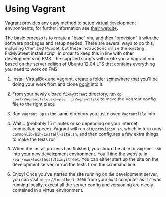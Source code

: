 # Using Vagrant
Vagrant provides any easy method to setup virtual development environments, for further information see [their website](http://www.vagrantup.com).

The basic process is to create a "base" vm, and then "provision" it with the software packages and setup needed. There are several ways to do this, including Chef and Puppet, but these instructions utilise the existing FixMyStreet install script, in order to keep this in line with other developments on FMS. The supplied scripts will create you a Vagrant vm based on the server edition of Ubuntu 12.04 LTS that contains everything you need to work on FMS.

1. [Install VirtualBox](http://www.virtualbox.org/wiki/Downloads) and [Vagrant](http://downloads.vagrantup.com/), create a folder somewhere that you'll be doing your work from and clone [popit](https://github.com/mysociety/popit) into it.

2. From your newly cloned `fixmystreet` directory, run `cp conf/Vagrantfile.example ../Vagrantfile` to move the Vagrant config file to the right place.

3. Run `vagrant up` in the same directory you just moved `Vagrantfile` into.

4. Wait... (probably 15 minutes or so depending on your internet connection speed). Vagrant will run `bin/provision.sh`, which in turn runs `commonlib/bin/install-site.sh`, and then configures a few extra things to make the tests run.

5. When the install process has finished, you should be able to `vagrant ssh` into your new development environment. You'll find the website in `/var/www/localhost/fixmystreet`. You can either start up the site on the development server, or run the tests from the command line.

6. Enjoy! Once you've started the site running on the development server, you can visit `http://localhost:3000` from your host computer as if it was running locally, except all the server config and versioning are nicely contained in a virtual environment.